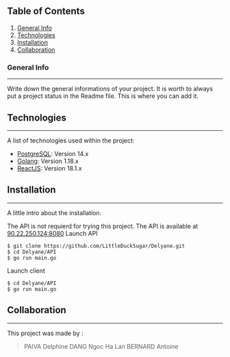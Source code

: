 ## Table of Contents
1. [General Info](#general-info)
2. [Technologies](#technologies)
3. [Installation](#installation)
4. [Collaboration](#collaboration)

### General Info
***
Write down the general informations of your project. It is worth to always put a project status in the Readme file. This is where you can add it. 

## Technologies
***
A list of technologies used within the project:
* [PostgreSQL](https://www.postgresql.org/): Version 14.x 
* [Golang](https://go.dev/): Version 1.18.x
* [ReactJS](https://fr.reactjs.org/): Version 18.1.x

## Installation
***
A little intro about the installation.

The API is not requierd for trying this project. The API is available at [90.22.250.124:8080](90.22.250.124:8080)
Launch API
```
$ git clone https://github.com/LittleDuckSugar/Delyane.git
$ cd Delyane/API
$ go run main.go
```

Launch client
```
$ cd Delyane/API
$ go run main.go
```

## Collaboration
***
This project was made by :
> PAIVA Delphine
> DANG Ngoc Ha Lan
> BERNARD Antoine
